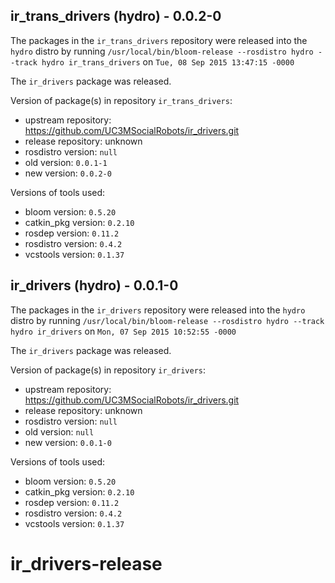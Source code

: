 ## ir_trans_drivers (hydro) - 0.0.2-0

The packages in the `ir_trans_drivers` repository were released into the `hydro` distro by running `/usr/local/bin/bloom-release --rosdistro hydro --track hydro ir_trans_drivers` on `Tue, 08 Sep 2015 13:47:15 -0000`

The `ir_drivers` package was released.

Version of package(s) in repository `ir_trans_drivers`:
- upstream repository: https://github.com/UC3MSocialRobots/ir_drivers.git
- release repository: unknown
- rosdistro version: `null`
- old version: `0.0.1-1`
- new version: `0.0.2-0`

Versions of tools used:
- bloom version: `0.5.20`
- catkin_pkg version: `0.2.10`
- rosdep version: `0.11.2`
- rosdistro version: `0.4.2`
- vcstools version: `0.1.37`


## ir_drivers (hydro) - 0.0.1-0

The packages in the `ir_drivers` repository were released into the `hydro` distro by running `/usr/local/bin/bloom-release --rosdistro hydro --track hydro ir_drivers` on `Mon, 07 Sep 2015 10:52:55 -0000`

The `ir_drivers` package was released.

Version of package(s) in repository `ir_drivers`:
- upstream repository: https://github.com/UC3MSocialRobots/ir_drivers.git
- release repository: unknown
- rosdistro version: `null`
- old version: `null`
- new version: `0.0.1-0`

Versions of tools used:
- bloom version: `0.5.20`
- catkin_pkg version: `0.2.10`
- rosdep version: `0.11.2`
- rosdistro version: `0.4.2`
- vcstools version: `0.1.37`


# ir_drivers-release
